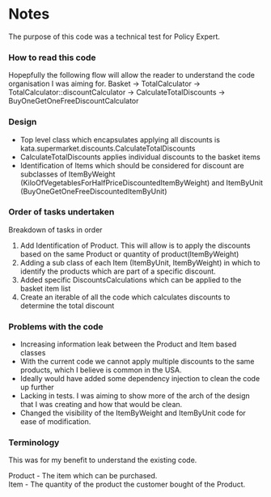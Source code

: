 # Notes

The purpose of this code was a technical test for Policy Expert.


### How to read this code
Hopepfully the following flow will allow the reader to understand the code organisation I was aiming for.
Basket -> TotalCalculator -> TotalCalculator::discountCalculator -> CalculateTotalDiscounts -> BuyOneGetOneFreeDiscountCalculator

### Design
* Top level class which encapsulates applying all discounts is kata.supermarket.discounts.CalculateTotalDiscounts
* CalculateTotalDiscounts applies individual discounts to the basket items
* Identification of Items which should be considered for discount are subclasses of ItemByWeight (KiloOfVegetablesForHalfPriceDiscountedItemByWeight) and ItemByUnit (BuyOneGetOneFreeDiscountedItemByUnit)



### Order of tasks undertaken

Breakdown of tasks in order 
1. Add Identification of Product.  This will allow is to apply the discounts based on the same Product or quantity of product(ItemByWeight)
1. Adding a sub class of each Item (ItemByUnit, ItemByWeight) in which to identify the products which are part of a specific discount.
1. Added specific DiscountsCalculations which can be applied to the basket item list
1. Create an iterable of all the code which calculates discounts to determine the total discount 


### Problems with the code
* Increasing information leak between the Product and Item based classes
* With the current code we cannot apply multiple discounts to the same products, which I believe is common in the USA.
* Ideally would have added some dependency injection to clean the code up further
* Lacking in tests.  I was aiming to show more of the arch of the design that I was creating and how that would be clean.
* Changed the visibility of the ItemByWeight and ItemByUnit code for ease of modification.  

### Terminology
This was for my benefit to understand the existing code.

Product - The item which can be purchased.  
Item - The quantity of the product the customer bought of the Product.


